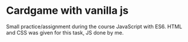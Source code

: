 # Cardgame with vanilla js

Small practice/assignment during the course JavaScript with ES6. HTML and CSS was given for this task, JS done by me.
